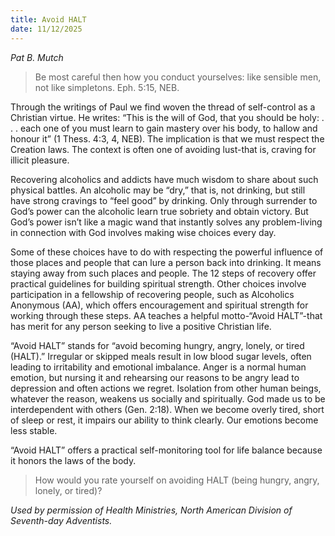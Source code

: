 ```yaml
---
title: Avoid HALT
date: 11/12/2025
---
```


_Pat B. Mutch_

> <p></p>
> Be most careful then how you conduct yourselves: like sensible men, not like simpletons. Eph. 5:15, NEB.

Through the writings of Paul we find woven the thread of self-control as a Christian virtue. He writes: “This is the will of God, that you should be holy: . . . each one of you must learn to gain mastery over his body, to hallow and honour it” (1 Thess. 4:3, 4, NEB). The implication is that we must respect the Creation laws. The context is often one of avoiding lust-that is, craving for illicit pleasure.

Recovering alcoholics and addicts have much wisdom to share about such physical battles. An alcoholic may be “dry,” that is, not drinking, but still have strong cravings to “feel good” by drinking. Only through surrender to God’s power can the alcoholic learn true sobriety and obtain victory. But God’s power isn’t like a magic wand that instantly solves any problem-living in connection with God involves making wise choices every day.

Some of these choices have to do with respecting the powerful influence of those places and people that can lure a person back into drinking. It means staying away from such places and people. The 12 steps of recovery offer practical guidelines for building spiritual strength. Other choices involve participation in a fellowship of recovering people, such as Alcoholics Anonymous (AA), which offers encouragement and spiritual strength for working through these steps. AA teaches a helpful motto-“Avoid HALT”-that has merit for any person seeking to live a positive Christian life.

“Avoid HALT” stands for “avoid becoming hungry, angry, lonely, or tired (HALT).” Irregular or skipped meals result in low blood sugar levels, often leading to irritability and emotional imbalance. Anger is a normal human emotion, but nursing it and rehearsing our reasons to be angry lead to depression and often actions we regret. Isolation from other human beings, whatever the reason, weakens us socially and spiritually. God made us to be interdependent with others (Gen. 2:18). When we become overly tired, short of sleep or rest, it impairs our ability to think clearly. Our emotions become less stable.

“Avoid HALT” offers a practical self-monitoring tool for life balance because it honors the laws of the body.

> <callout></callout>
> How would you rate yourself on avoiding HALT (being hungry, angry, lonely, or tired)?

_Used by permission of Health Ministries, North American Division of Seventh-day Adventists._